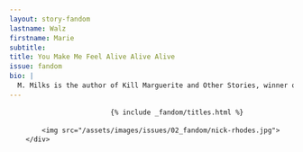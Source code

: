 ```yaml
---
layout: story-fandom
lastname: Walz
firstname: Marie
subtitle: 
title: You Make Me Feel Alive Alive Alive
issue: fandom
bio: |
  M. Milks is the author of Kill Marguerite and Other Stories, winner of the 2015 Devil’s Kitchen Reading Award in Fiction and a Lambda Literary Award finalist; as well as three chapbooks, most recently The Feels, an exploration of fan fiction and affect. They are editor of The &NOW Awards 3: The Best Innovative Writing, 2011-2013 and co-editor of Asexualities: Feminist and Queer Perspectives.
---
```


<style>


.section {
    height: 100vh;
}

.section-img {
    display: none;
}

.section-intro {
      height: 100vh;

}

#aliveintro img {
    position: absolute;
}

.story-title {
	position: relative;
    z-index: 10;
}

.section-img {
    background: #8553FB;
    width: 75%;
    position: absolute;
    height: 78vh;
    box-shadow: 0 0 2em #0affa8;
    top: 15%;
    left: 13%;
    z-index: 0;
}

.section img {
    position: absolute;
    bottom: 10%;
    right: 10%;
}

.section-intro .title-info {
   
    width: 55%;
    padding-top: 0;

}





.section-intro-text {

    background: white;

}



.section-essay p {
    font-size: 2rem;
}

    

</style>

<div class="section-img item"><!--<img src="{{ site.baseurl }}/assets/images/issues/02_fandom/fruchter-temim-dead-rockstars_1.jpg">-->
            <img src="{{ site.baseurl }}/assets/images/issues/02_fandom/fruchter-temim-dead-rockstars_2.jpg">
        <!--<img src="{{ site.baseurl }}/assets/images/issues/02_fandom/fruchter-temim-dead-rockstars_3.jpg">--></div>

<div id="aliveintro" class="section-intro section">


			                 {% include _fandom/titles.html %}

            <img src="/assets/images/issues/02_fandom/nick-rhodes.jpg">
        </div>
</div><!-- /section-intro -->


<div class="section-story">

<div class="inner-section-wrapper">

    <div class="text-wrapper"><p>The defining moment was when the velvet unicorn poster was replaced by the enormous poster of the boys. My dad came into my room later and asked &quot;are those boys or girls?&quot;</p>  

    <img src="{{ site.baseurl }}/assets/images/issues/02_fandom/walz-marie-alive_1.jpg" />

    <p>I knew they were the portal to everything I needed. I didn’t know who I was until I met them. I read everything about them I could, obsessed. My focus narrowed on the smartest, cleverest and prettiest one in the band. I hung on his every word in the teen mag interviews. I knew he liked prawns, strawberries, and Remy Martin. I would toast a drink to poster Nick with a crystal tumbler of Sunshine Punch Kool-Aid every night. I stayed up late and tape-recorded the audio from <i>Lifestyles of the Rich and Famous</i> and listened to it on my Walkman, memorizing the timbre of his voice. I read Andy Warhol’s <i>From A to B and Back Again</i> because he did. Bought and wore the Yves St. Laurent lipstick he wore. Limited my clothing color palette to black, white, grey and red. Bought myself a leather tie. I wanted to inhabit him in every way.</p>  
    <p>Twenty-something years later, I had a creative crisis and asked myself the question, &quot;Why the fuck was I bothering?&quot; It struck me that it was all his fault. It also struck me that my queerness was also all his fault. My attraction was to those who existed in liminal gender spaces, the femme-est men and the butchest women. My interest in Duran Duran’s music had sharply dropped after 1987, but I decided to catch up after years of not paying attention. I spied on various fan communities to learn the latest gossip. I collaborated with drag kings, models, musicians and performance artists on a wide variety of projects. Some fans found my work and called me &quot;a crazy stalker.&quot;</p>
        <img src="{{ site.baseurl }}/assets/images/issues/02_fandom/walz-marie-alive_2.jpg" />

    <p>For the last seven years of artmaking, I’ve gotten very close to him. I had a back and forth with his publicist about my work when my all-girl Duran Duran cover band got some press. My work was in an art fair in London when he was visiting art fairs. I was lined up to assist in an interview which was cancelled last-minute. I stalked him outside concerts and clubs, but Nick eluded me, hiding in shadowy hotels bars with his Remy Martin, every single time.</p>
    <p>But in recent years, the thrill has worn off, and I won’t be chasing him down next time he’s in town. As time has gone by, he’s gotten less queer as I’ve become more. He’s traded in his queeny heavy-makeup glam rock look for fuddy-duddy old hipster. He is beetle-browed, resembling the actor Dudley Moore, and his gorgeous hair has receded into a comb over. His latest girlfriend is an Italian fangirl, young enough to be his daughter. </p>
    <p> He’s become just another dirty old man.</p>


    </div><!-- /text-wrapper -->

</div><!-- /inner-section-wrapper -->
</div><!-- /section-story -->




<script>
    var imgSrc = '{{ site.baseurl }}/assets/images/issues/02_fandom/nick-rhodes.jpg';


  function generateImage() {
  var img = document.createElement('img')
  var container = document.getElementById("aliveintro");
    var availW = container.offsetWidth  - 60;
    var availH = container.offsetHeight  - 60;
    var randomY = Math.round(Math.random() * availH) + 'px';
    var randomX = Math.round(Math.random() * availW) + 'px';

  img.src = imgSrc;
  img.setAttribute("height", "94");
img.setAttribute("width", "75");
img.style.left = randomX;
img.style.top = randomY;
  
  return img;
}

for (var i = 0; i < 20; i++ ) {
  document.getElementById("aliveintro").appendChild(generateImage());
}
</script>